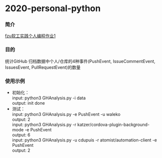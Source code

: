 # 2020-personal-python

### 简介
[fzu软工实践个人编程作业1](https://edu.cnblogs.com/campus/fzu/SE2020/homework/11167)

### 目的
统计GitHub 归档数据中个人/仓库的4种事件(PushEvent, IssueCommentEvent, IssuesEvent, PullRequestEvent)的数量

### 使用示例
- 初始化：  
    input: python3 GHAnalysis.py -i data  
    output: init done  
- 测试：  
    input: python3 GHAnalysis.py -e PushEvent -u waleko  
    output: 2  
    input: python3 GHAnalysis.py -r katzer/cordova-plugin-background-mode -e PushEvent  
    output: 6  
    input: python3 GHAnalysis.py -u cdupuis -r atomist/automation-client -e PushEvent  
    output: 2  

